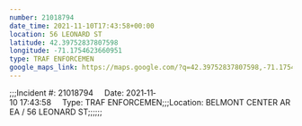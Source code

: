 ```yaml
---
number: 21018794
date_time: 2021-11-10T17:43:58+00:00
location: 56 LEONARD ST
latitude: 42.39752837807598
longitude: -71.1754623660951
type: TRAF ENFORCEMEN
google_maps_link: https://maps.google.com/?q=42.39752837807598,-71.1754623660951
---
```


;;;Incident #: 21018794     Date: 2021‐11‐10 17:43:58     Type: TRAF ENFORCEMEN;;;Location: BELMONT CENTER AREA / 56 LEONARD ST;;;;;;
